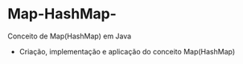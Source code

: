 # Map-HashMap-
Conceito de Map(HashMap) em Java
- Criação, implementação e aplicação do conceito Map(HashMap)
